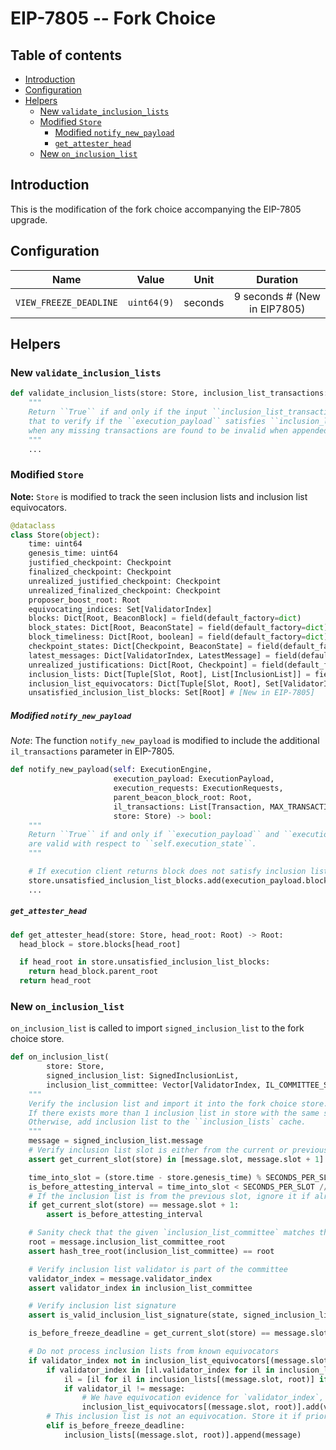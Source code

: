 # EIP-7805 -- Fork Choice

## Table of contents
<!-- TOC -->
<!-- START doctoc generated TOC please keep comment here to allow auto update -->
<!-- DON'T EDIT THIS SECTION, INSTEAD RE-RUN doctoc TO UPDATE -->

- [Introduction](#introduction)
- [Configuration](#configuration)
- [Helpers](#helpers)
  - [New `validate_inclusion_lists`](#new-validate_inclusion_lists)
  - [Modified `Store`](#modified-store)
      - [Modified `notify_new_payload`](#modified-notify_new_payload)
      - [`get_attester_head`](#get_attester_head)
  - [New `on_inclusion_list`](#new-on_inclusion_list)

<!-- END doctoc generated TOC please keep comment here to allow auto update -->
<!-- /TOC -->

## Introduction

This is the modification of the fork choice accompanying the EIP-7805 upgrade.

## Configuration

| Name | Value | Unit | Duration |
| - | - | :-: | :-: |
| `VIEW_FREEZE_DEADLINE` | `uint64(9)` | seconds | 9 seconds  # (New in EIP7805) |

## Helpers

### New `validate_inclusion_lists`

```python
def validate_inclusion_lists(store: Store, inclusion_list_transactions: List[Transaction, MAX_TRANSACTIONS_PER_INCLUSION_LIST * IL_COMMITTEE_SIZE], execution_payload: ExecutionPayload) -> bool:
    """
    Return ``True`` if and only if the input ``inclusion_list_transactions`` satisfies validation,
    that to verify if the ``execution_payload`` satisfies ``inclusion_list_transactions`` validity conditions either when all transactions are present in payload or
    when any missing transactions are found to be invalid when appended to the end of the payload unless the block is full.
    """
    ...
```

### Modified `Store`

**Note:** `Store` is modified to track the seen inclusion lists and inclusion list equivocators.

```python
@dataclass
class Store(object):
    time: uint64
    genesis_time: uint64
    justified_checkpoint: Checkpoint
    finalized_checkpoint: Checkpoint
    unrealized_justified_checkpoint: Checkpoint
    unrealized_finalized_checkpoint: Checkpoint
    proposer_boost_root: Root
    equivocating_indices: Set[ValidatorIndex]
    blocks: Dict[Root, BeaconBlock] = field(default_factory=dict)
    block_states: Dict[Root, BeaconState] = field(default_factory=dict)
    block_timeliness: Dict[Root, boolean] = field(default_factory=dict)
    checkpoint_states: Dict[Checkpoint, BeaconState] = field(default_factory=dict)
    latest_messages: Dict[ValidatorIndex, LatestMessage] = field(default_factory=dict)
    unrealized_justifications: Dict[Root, Checkpoint] = field(default_factory=dict)
    inclusion_lists: Dict[Tuple[Slot, Root], List[InclusionList]] = field(default_factory=dict) # [New in EIP-7805]
    inclusion_list_equivocators: Dict[Tuple[Slot, Root], Set[ValidatorIndex]] = field(default_factory=dict) # [New in EIP-7805]
    unsatisfied_inclusion_list_blocks: Set[Root] # [New in EIP-7805]
```

##### Modified `notify_new_payload`

*Note*: The function `notify_new_payload` is modified to include the additional `il_transactions` parameter in EIP-7805.

```python
def notify_new_payload(self: ExecutionEngine,
                       execution_payload: ExecutionPayload,
                       execution_requests: ExecutionRequests,
                       parent_beacon_block_root: Root,
                       il_transactions: List[Transaction, MAX_TRANSACTIONS_PER_INCLUSION_LIST],
                       store: Store) -> bool:
    """
    Return ``True`` if and only if ``execution_payload`` and ``execution_requests``
    are valid with respect to ``self.execution_state``.
    """

    # If execution client returns block does not satisfy inclusion list transactions, cache the block
    store.unsatisfied_inclusion_list_blocks.add(execution_payload.block_root)
    ...
```

##### `get_attester_head`

```python
def get_attester_head(store: Store, head_root: Root) -> Root:
  head_block = store.blocks[head_root]

  if head_root in store.unsatisfied_inclusion_list_blocks:
    return head_block.parent_root
  return head_root

```

### New `on_inclusion_list`

`on_inclusion_list` is called to import `signed_inclusion_list` to the fork choice store.

```python
def on_inclusion_list(
        store: Store,
        signed_inclusion_list: SignedInclusionList,
        inclusion_list_committee: Vector[ValidatorIndex, IL_COMMITTEE_SIZE]) -> None:
    """
    Verify the inclusion list and import it into the fork choice store.
    If there exists more than 1 inclusion list in store with the same slot and validator index, add the equivocator to the ``inclusion_list_equivocators`` cache.
    Otherwise, add inclusion list to the ``inclusion_lists` cache.
    """
    message = signed_inclusion_list.message
    # Verify inclusion list slot is either from the current or previous slot
    assert get_current_slot(store) in [message.slot, message.slot + 1]

    time_into_slot = (store.time - store.genesis_time) % SECONDS_PER_SLOT
    is_before_attesting_interval = time_into_slot < SECONDS_PER_SLOT // INTERVALS_PER_SLOT
    # If the inclusion list is from the previous slot, ignore it if already past the attestation deadline
    if get_current_slot(store) == message.slot + 1:
        assert is_before_attesting_interval

    # Sanity check that the given `inclusion_list_committee` matches the root in the inclusion list
    root = message.inclusion_list_committee_root
    assert hash_tree_root(inclusion_list_committee) == root

    # Verify inclusion list validator is part of the committee
    validator_index = message.validator_index
    assert validator_index in inclusion_list_committee

    # Verify inclusion list signature
    assert is_valid_inclusion_list_signature(state, signed_inclusion_list)

    is_before_freeze_deadline = get_current_slot(store) == message.slot and time_into_slot < VIEW_FREEZE_DEADLINE

    # Do not process inclusion lists from known equivocators
    if validator_index not in inclusion_list_equivocators[(message.slot, root)]:
        if validator_index in [il.validator_index for il in inclusion_lists[(message.slot, root)]]:
            il = [il for il in inclusion_lists[(message.slot, root)] if il.validator_index == validator_index][0]
            if validator_il != message:
                # We have equivocation evidence for `validator_index`, record it as equivocator
                inclusion_list_equivocators[(message.slot, root)].add(validator_index)
        # This inclusion list is not an equivocation. Store it if prior to the view freeze deadline
        elif is_before_freeze_deadline:
            inclusion_lists[(message.slot, root)].append(message)
```


